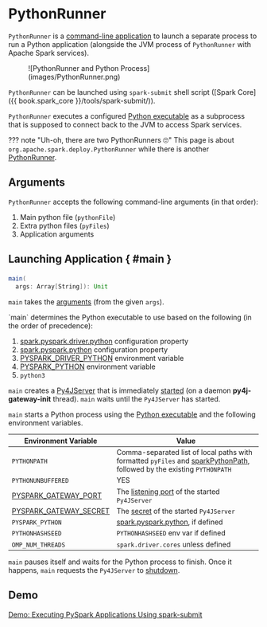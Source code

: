 # PythonRunner

`PythonRunner` is a [command-line application](#main) to launch a separate process to run a Python application (alongside the JVM process of `PythonRunner` with Apache Spark services).

<figure markdown>
  ![PythonRunner and Python Process](images/PythonRunner.png)
</figure>

`PythonRunner` can be launched using `spark-submit` shell script ([Spark Core]({{ book.spark_core }}/tools/spark-submit/)).

`PythonRunner` executes a configured [Python executable](#main-pythonExec) as a subprocess that is supposed to connect back to the JVM to access Spark services.

??? note "Uh-oh, there are two PythonRunners 🙄"
    This page is about `org.apache.spark.deploy.PythonRunner` while there is another [PythonRunner](runners/PythonRunner.md).

## Arguments

`PythonRunner` accepts the following command-line arguments (in that order):

1. Main python file (`pythonFile`)
1. Extra python files (`pyFiles`)
1. Application arguments

## Launching Application { #main }

```scala
main(
  args: Array[String]): Unit
```

`main` takes the [arguments](#arguments) (from the given `args`).

<span id="main-pythonExec">
`main` determines the Python executable to use based on the following (in the order of precedence):

1. [spark.pyspark.driver.python](configuration-properties/index.md#spark.pyspark.driver.python) configuration property
1. [spark.pyspark.python](configuration-properties/index.md#spark.pyspark.python) configuration property
1. [PYSPARK_DRIVER_PYTHON](environment-variables.md#PYSPARK_DRIVER_PYTHON) environment variable
1. [PYSPARK_PYTHON](environment-variables.md#PYSPARK_PYTHON) environment variable
1. `python3`

`main` creates a [Py4JServer](Py4JServer.md) that is immediately [started](Py4JServer.md#start) (on a daemon **py4j-gateway-init** thread). `main` waits until the `Py4JServer` has started.

`main` starts a Python process using the [Python executable](#main-pythonExec) and the following environment variables.

Environment Variable | Value
---------------------|---------
 `PYTHONPATH` | Comma-separated list of local paths with formatted `pyFiles` and [sparkPythonPath](PythonUtils.md#sparkPythonPath), followed by the existing `PYTHONPATH`
 `PYTHONUNBUFFERED` | YES
 [PYSPARK_GATEWAY_PORT](environment-variables.md#PYSPARK_GATEWAY_PORT) | The [listening port](Py4JServer.md#getListeningPort) of the started `Py4JServer`
 [PYSPARK_GATEWAY_SECRET](environment-variables.md#PYSPARK_GATEWAY_SECRET) | The [secret](Py4JServer.md#secret) of the started `Py4JServer`
 `PYSPARK_PYTHON` | [spark.pyspark.python](configuration-properties/index.md#spark.pyspark.python), if defined
 `PYTHONHASHSEED` | `PYTHONHASHSEED` env var if defined
 `OMP_NUM_THREADS` | `spark.driver.cores` unless defined

`main` pauses itself and waits for the Python process to finish. Once it happens, `main` requests the `Py4JServer` to [shutdown](Py4JServer.md#shutdown).

## Demo

[Demo: Executing PySpark Applications Using spark-submit](demo/executing-pyspark-applications-using-spark-submit.md)
